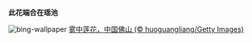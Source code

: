 
**此花端合在瑶池**

![bing-wallpaper](https://www.bing.com/th?id=OHR.SummerSolsticeY25_ZH-CN2728972774_1920x1080.jpg)
[雾中莲花，中国佛山 (© huoguangliang/Getty Images)](https://www.bing.com/search?q=%E4%B8%AD%E5%9B%BD%E7%9A%84%E8%8D%B7%E8%8A%B1&amp;form=hpcapt&amp;mkt=zh-cn)
  